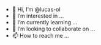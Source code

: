 - 👋 Hi, I’m @lucas-ol
- 👀 I’m interested in ...
- 🌱 I’m currently learning ...
- 💞️ I’m looking to collaborate on ...
- 📫 How to reach me ...

<!---
lucas-ol/lucas-ol is a ✨ special ✨ repository because its `README.md` (this file) appears on your GitHub profile.
You can click the Preview link to take a look at your changes.
--->
